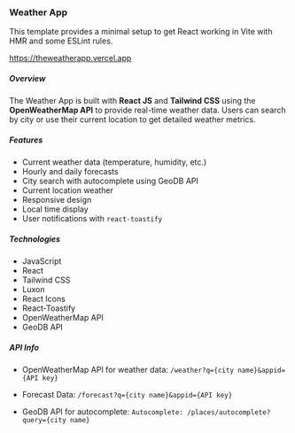 ### Weather App

This template provides a minimal setup to get React working in Vite with HMR and some ESLint rules.

https://theweatherapp.vercel.app

##### Overview

The Weather App is built with **React JS** and **Tailwind CSS** using the **OpenWeatherMap API** to provide real-time weather data. Users can search by city or use their current location to get detailed weather metrics.

##### Features

- Current weather data (temperature, humidity, etc.)
- Hourly and daily forecasts
- City search with autocomplete using GeoDB API
- Current location weather
- Responsive design
- Local time display
- User notifications with `react-toastify`

##### Technologies

- JavaScript
- React
- Tailwind CSS
- Luxon
- React Icons
- React-Toastify
- OpenWeatherMap API
- GeoDB API

##### API Info

- OpenWeatherMap API for weather data: `/weather?q={city name}&appid={API key}`
- Forecast Data: `/forecast?q={city name}&appid={API key}`

- GeoDB API for autocomplete: `Autocomplete: /places/autocomplete?query={city name}`
